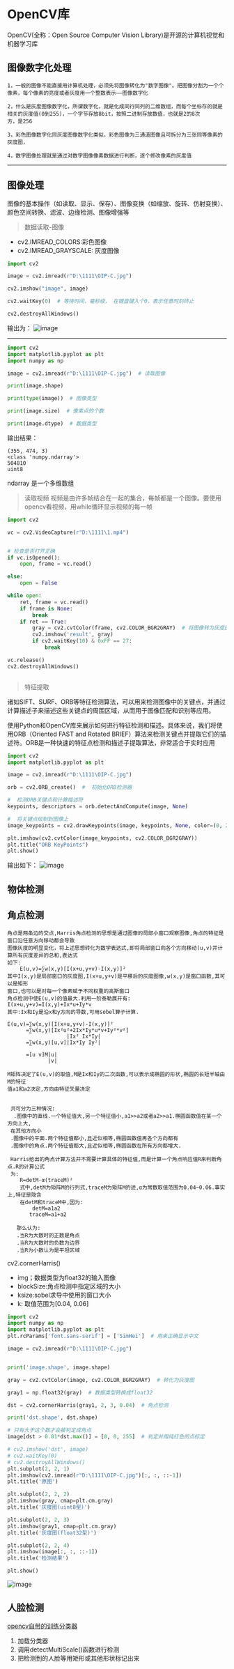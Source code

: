 # OpenCV库
OpenCV(全称：Open Source Computer Vision Library)是开源的计算机视觉和机器学习库
## 图像数字化处理
    1，一般的图像不能直接用计算机处理，必须先将图像转化为"数字图像"。把图像分割为一个个像素，每个像素的亮度或者灰度用一个整数表示——图像数字化

    2，什么是灰度图像数字化，所谓数字化，就是化成同行同列的二维数组，而每个坐标存的就是相关的灰度值(0到255)，一个字节存放8bit，按照二进制存放数值，也就是2的8次 
    方，是256

    3，彩色图像数字化同灰度图像数字化类似，彩色图像为三通道图像且可拆分为三张同等像素的灰度图，

    4，数字图像处理就是通过对数字图像像素数据进行判断，逐个修改像素的灰度值

---

## 图像处理
图像的基本操作（如读取、显示、保存）、图像变换（如缩放、旋转、仿射变换）、颜色空间转换、滤波、边缘检测、图像增强等

> 数据读取-图像
- cv2.IMREAD_COLORS:彩色图像
- cv2.IMREAD_GRAYSCALE: 灰度图像


```python
import cv2

image = cv2.imread(r"D:\1111\OIP-C.jpg")

cv2.imshow("image", image)

cv2.waitKey(0)  # 等待时间，毫秒级， 在键盘键入个0，表示任意时刻终止

cv2.destroyAllWindows()
```
输出为：
![image](https://github.com/222hkg/222hkg.github.io/assets/83269196/3771b32a-e07a-47db-a0a0-0fb176b12e9f)

-------
```python
import cv2
import matplotlib.pyplot as plt
import numpy as np

image = cv2.imread(r"D:\1111\OIP-C.jpg")  # 读取图像

print(image.shape)

print(type(image))  # 图像类型

print(image.size)  # 像素点的个数

print(image.dtype)  # 数据类型
```

输出结果：

    (355, 474, 3)
    <class 'numpy.ndarray'>
    504810
    uint8


ndarray 是一个多维数组

>  读取视频
视频是由许多帧结合在一起的集合，每帧都是一个图像。要使用opencv看视频，用while循环显示视频的每一帧

```python
import cv2

vc = cv2.VideoCapture(r"D:\1111\1.mp4")


# 检查是否打开正确
if vc.isOpened():
    open, frame = vc.read()

else:
    open = False

while open:
    ret, frame = vc.read()
    if frame is None:
        break
    if ret == True:
        gray = cv2.cvtColor(frame, cv2.COLOR_BGR2GRAY)  # 将图像转为灰度图
        cv2.imshow('result', gray)
        if cv2.waitKey(10) & 0xFF == 27:
            break

vc.release()
cv2.destroyAllWindows()



```

> 特征提取

诸如SIFT、SURF、ORB等特征检测算法，可以用来检测图像中的关键点，并通过计算描述子来描述这些关键点的周围区域，从而用于图像匹配和识别等应用。

使用Python和OpenCV库来展示如何进行特征检测和描述。具体来说，我们将使用ORB（Oriented FAST and Rotated BRIEF）算法来检测关键点并提取它们的描述符。ORB是一种快速的特征点检测和描述子提取算法，非常适合于实时应用
```python
import cv2
import matplotlib.pyplot as plt

image = cv2.imread(r"D:\1111\OIP-C.jpg")

orb = cv2.ORB_create()  #  初始化ORB检测器

#  检测ORB关键点和计算描述符
keypoints, descriptors = orb.detectAndCompute(image, None)

#  将关键点绘制到图像上
image_keypoints = cv2.drawKeypoints(image, keypoints, None, color=(0, 255, 0), flags=0)

plt.imshow(cv2.cvtColor(image_keypoints, cv2.COLOR_BGR2GRAY))
plt.title("ORB KeyPoints")
plt.show()

```
输出如下：
![image](https://github.com/222hkg/222hkg.github.io/assets/83269196/04643359-6eef-4a65-b013-f17a7f255c69)

## 物体检测








## 角点检测

    角点是两条边的交点,Harris角点检测的思想是通过图像的局部小窗口观察图像,角点的特征是窗口沿任意方向移动都会导致
    图像灰度的明显变化，将上述思想转化为数学表达式,即将局部窗口向各个方向移动(u,v)并计算所有灰度差异的总和,表达式
    如下:
        E(u,v)=∑w(x,y)[I(x+u,y+v)-I(x,y)]²
    其中I(x,y)是局部窗口的灰度图,I(x+u,y+v)是平移后的灰度图像,w(x,y)是窗口函数,其可以是矩形
    窗口,也可以是对每一个像素赋予不同权重的高斯窗口
    角点检测中使E(u,v)的值最大.利用一阶泰勒展开有:
    I(x+u,y+v)=I(x,y)+Ix*u+Iy*v
    其中:Ix和Iy是沿x和y方向的导数,可用sobel算子计算.
    
    E(u,v)=∑w(x,y)[I(x+u,y+v)-I(x,y)]²
          =∑w(x,y)[Ix²u²+2Ix*Iy*u*v+Iy²*v²]
                       |Ix² Ix*Iy|
          =∑w(x,y)[u,v]|Ix*Iy Iy²|
          
          =[u v]M|u|
                 |v|
                 
    M矩阵决定了E(u,v)的取值,M是Ix和Iy的二次函数,可以表示成椭圆的形状,椭圆的长短半轴由M的特征
    值a1和a2决定,方向由特征矢量决定
    
 
     共可分为三种情况:
      .图像中的直线.一个特征值大,另一个特征值小,a1>>a2或者a2>>a1.椭圆函数值在某一个方向上大,
     在其他方向小
     .图像中的平面.两个特征值都小,且近似相等,椭圆函数值再各个方向都有
     .图像中的角点.两个特征值都大,且近似相等,椭圆函数在所有方向都增大.

     Harris给出的角点计算方法并不需要计算具体的特征值,而是计算一个角点响应值R来判断角点.R的计算公式
     为:
        R=detM-α(traceM)²
        式中,detM为矩阵M的行列式,traceM为矩阵M的迹,α为常数取值范围为0.04~0.06.事实上,特征是隐含
        在detM和traceM中,因为:
            detM=a1a2
           traceM=a1+a2

       那么认为:
       .当R为大数时的正数是角点
       .当R为大数时的负数为边界
       .当R为小数认为是平坦区域


cv2.cornerHarris()
- img；数据类型为float32的输入图像
- blockSize:角点检测中指定区域的大小
- ksize:sobel求导中使用的窗口大小
- k: 取值范围为[0.04, 0.06]

```python
import cv2
import numpy as np
import matplotlib.pyplot as plt
plt.rcParams['font.sans-serif'] = ['SimHei']  # 用来正确显示中文

image = cv2.imread(r"D:\1111\OIP-C.jpg")


print('image.shape', image.shape)

gray = cv2.cvtColor(image, cv2.COLOR_BGR2GRAY)  # 转化为灰度图

gray1 = np.float32(gray)  # 数据类型转换成float32

dst = cv2.cornerHarris(gray1, 2, 3, 0.04)  # 角点检测

print('dst.shape', dst.shape)

# 只有大于这个数才会被判定成角点
image[dst > 0.01*dst.max()] = [0, 0, 255]  # 判定并用纯红色的点标定

# cv2.imshow('dst', image)
# cv2.waitKey(0)
# cv2.destroyAllWindows()
plt.subplot(2, 2, 1)
plt.imshow(cv2.imread(r"D:\1111\OIP-C.jpg")[:, :, ::-1])
plt.title('原图')

plt.subplot(2, 2, 2)
plt.imshow(gray, cmap=plt.cm.gray)
plt.title('灰度图(uint8型)')

plt.subplot(2, 2, 3)
plt.imshow(gray1, cmap=plt.cm.gray)
plt.title('灰度图(float32型)')

plt.subplot(2, 2, 4)
plt.imshow(image[:, :, ::-1])
plt.title('检测结果')

plt.show()


```

![image](https://github.com/222hkg/222hkg.github.io/assets/83269196/be43b593-6550-4e67-82f9-59c1ff612636)

## 人脸检测
[opencv自带的训练分类器](https://github.com/opencv/opencv/tree/4.x/data/haarcascades)
1. 加载分类器
2. 调用detectMultiScale()函数进行检测
3. 把检测到的人脸等用矩形或其他形状标记出来

   











